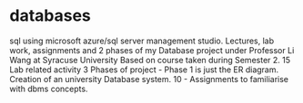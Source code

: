 # databases
sql using microsoft azure/sql server management studio. 
Lectures, lab work, assignments and 2 phases of my Database project under Professor Li Wang at Syracuse University 
Based on course taken during Semester 2.
15 Lab related activity
3 Phases of project - Phase 1 is just the ER diagram. Creation of an university Database system.
10 - Assignments to familiarise with dbms concepts.
